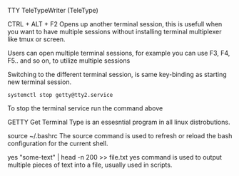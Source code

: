 TTY
TeleTypeWriter (TeleType)

CTRL + ALT + F2
Opens up another terminal session, this is usefull when you want to have multiple sessions without installing terminal multiplexer like tmux or screen.

Users can open multiple terminal sessions, for example you can use F3, F4, F5.. and so on, to utilize multiple sessions

Switching to the different terminal session, is same key-binding as starting new terminal session.

```
systemctl stop getty@tty2.service
```
To stop the terminal service run the command above



GETTY
Get Terminal Type is an essesntial program in all linux distrobutions. 



source ~/.bashrc
The source command is used to refresh or reload the bash configuration for the current shell.




yes "some-text" | head -n 200 >> file.txt
yes command is used to output multiple pieces of text into a file, usually used in scripts.
